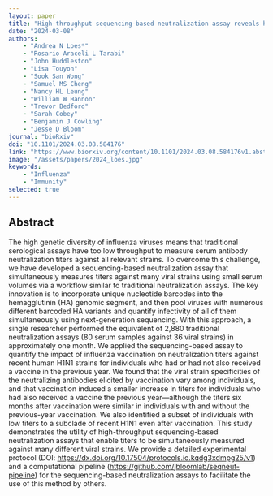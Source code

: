 ```yaml
---
layout: paper
title: "High-throughput sequencing-based neutralization assay reveals how repeated vaccinations impact titers to recent human H1N1 influenza strains"
date: "2024-03-08"
authors: 
    - "Andrea N Loes*"
    - "Rosario Araceli L Tarabi"
    - "John Huddleston"
    - "Lisa Touyon"
    - "Sook San Wong"
    - "Samuel MS Cheng"
    - "Nancy HL Leung"
    - "William W Hannon"
    - "Trevor Bedford"
    - "Sarah Cobey"
    - "Benjamin J Cowling"
    - "Jesse D Bloom"
journal: "bioRxiv"
doi: "10.1101/2024.03.08.584176"
link: "https://www.biorxiv.org/content/10.1101/2024.03.08.584176v1.abstract"
image: "/assets/papers/2024_loes.jpg"
keywords:
    - "Influenza"
    - "Immunity"
selected: true
---
```


## Abstract

The high genetic diversity of influenza viruses means that traditional serological assays have too low throughput to measure serum antibody neutralization titers against all relevant strains. To overcome this challenge, we have developed a sequencing-based neutralization assay that simultaneously measures titers against many viral strains using small serum volumes via a workflow similar to traditional neutralization assays. The key innovation is to incorporate unique nucleotide barcodes into the hemagglutinin (HA) genomic segment, and then pool viruses with numerous different barcoded HA variants and quantify infectivity of all of them simultaneously using next-generation sequencing. With this approach, a single researcher performed the equivalent of 2,880 traditional neutralization assays (80 serum samples against 36 viral strains) in approximately one month. We applied the sequencing-based assay to quantify the impact of influenza vaccination on neutralization titers against recent human H1N1 strains for individuals who had or had not also received a vaccine in the previous year. We found that the viral strain specificities of the neutralizing antibodies elicited by vaccination vary among individuals, and that vaccination induced a smaller increase in titers for individuals who had also received a vaccine the previous year—although the titers six months after vaccination were similar in individuals with and without the previous-year vaccination. We also identified a subset of individuals with low titers to a subclade of recent H1N1 even after vaccination. This study demonstrates the utility of high-throughput sequencing-based neutralization assays that enable titers to be simultaneously measured against many different viral strains. We provide a detailed experimental protocol (DOI: https://dx.doi.org/10.17504/protocols.io.kqdg3xdmpg25/v1) and a computational pipeline (https://github.com/jbloomlab/seqneut-pipeline) for the sequencing-based neutralization assays to facilitate the use of this method by others.
